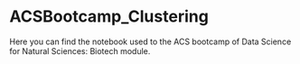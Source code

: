 # ACSBootcamp_Clustering
Here you can find the notebook used to the ACS bootcamp of Data Science for Natural Sciences: Biotech module.
